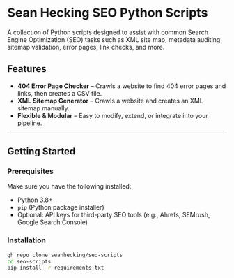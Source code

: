 # Sean Hecking SEO Python Scripts

A collection of Python scripts designed to assist with common Search Engine Optimization (SEO) tasks such as XML site map, metadata auditing, sitemap validation, error pages, link checks, and more.

## Features

- **404 Error Page Checker** – Crawls a website to find 404 error pages and links, then creates a CSV file.
- **XML Sitemap Generator** – Crawls a website and creates an XML sitemap manually.
- **Flexible & Modular** – Easy to modify, extend, or integrate into your pipeline.

---

## Getting Started

### Prerequisites

Make sure you have the following installed:

- Python 3.8+
- `pip` (Python package installer)
- Optional: API keys for third-party SEO tools (e.g., Ahrefs, SEMrush, Google Search Console)

### Installation

```bash
gh repo clone seanhecking/seo-scripts
cd seo-scripts
pip install -r requirements.txt
